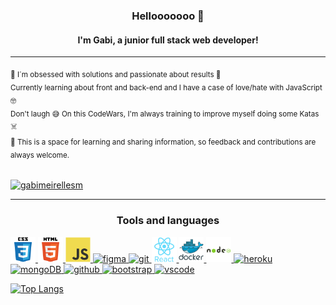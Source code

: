 <h3 align = "center">Hellooooooo 👋</h3>
<h4 align = "center">I'm Gabi, a junior full stack web developer!</h4>
<hr>
<sub>🫶 I´m obsessed with solutions and passionate about results 🫶</sub><br>
<sub>Currently learning about front and back-end and I have a case of love/hate with JavaScript 🤓</sub><br>
<sub>Don't laugh 😅 On this CodeWars, I'm always training to improve myself doing some Katas ☠️ </sub><br>
<sub>🤩 This is a space for learning and sharing information, so feedback and contributions are always welcome.</sub>
<br><br>
<p align="" ><a href="https://www.codewars.com/users/gabimeirellesm"><img align="center"
    src="https://www.codewars.com/users/gabimeirellesm/badges/large"
    alt="gabimeirellesm" 
                                   bg_color=#808080/></a></p>
                                   
<hr>

<h3 align = "center">Tools and languages</h3>
    <p>
      <a href="https://www.w3schools.com/css/" target="_blank" rel="noreferrer">
        <img
          src="https://raw.githubusercontent.com/devicons/devicon/master/icons/css3/css3-original-wordmark.svg"
          alt="css3"
          width="40"
          height="40"
        />
      </a>
      <a href="https://www.w3.org/html/" target="_blank" rel="noreferrer">
        <img
          src="https://raw.githubusercontent.com/devicons/devicon/master/icons/html5/html5-original-wordmark.svg"
          alt="html5"
          width="40"
          height="40"
        />
      </a>
      <a
        href="https://developer.mozilla.org/en-US/docs/Web/JavaScript"
        target="_blank"
        rel="noreferrer"
      >
        <img
          src="https://raw.githubusercontent.com/devicons/devicon/master/icons/javascript/javascript-original.svg"
          alt="javascript"
          width="40"
          height="40"
        />
      </a>
      <a href="https://www.figma.com/?fuid=" target="_blank" rel="noreferrer">
        <img
          src="https://cdn-icons-png.flaticon.com/512/5968/5968705.png"
          alt="figma"
          width="40"
          height="40"
        />
      </a>
      <a href="https://git-scm.com/" target="_blank" rel="noreferrer">
        <img
          src="https://www.vectorlogo.zone/logos/git-scm/git-scm-icon.svg"
          alt="git"
          width="40"
          height="40"
        />
      </a>
      <a href="https://reactjs.org/" target="_blank" rel="noreferrer">
        <img
          src="https://raw.githubusercontent.com/devicons/devicon/master/icons/react/react-original-wordmark.svg"
          alt="react"
          width="40"
          height="40"
        />
      </a>
      <a href="https://www.docker.com/" target="_blank" rel="noreferrer">
        <img
          src="https://raw.githubusercontent.com/devicons/devicon/master/icons/docker/docker-original-wordmark.svg"
          alt="docker"
          width="40"
          height="40"
        />
      </a>
      <a href="https://nodejs.org" target="_blank" rel="noreferrer">
        <img
          src="https://raw.githubusercontent.com/devicons/devicon/master/icons/nodejs/nodejs-original-wordmark.svg"
          alt="nodejs"
          width="40"
          height="40"
        />
      </a>
      <a href="https://heroku.com" target="_blank" rel="noreferrer">
        <img
          src="https://www.vectorlogo.zone/logos/heroku/heroku-icon.svg"
          alt="heroku"
          width="40"
          height="40"
        />
      </a>
      <a
        href="https://www.mongodb.com/cloud/atlas/register"
        target="_blank"
        rel="noreferrer"
      >
        <img
          src="https://cdn.iconscout.com/icon/free/png-256/mongodb-5-1175140.png"
          alt="mongoDB"
          width="40"
          height="40"
        />
      </a>
      <a href="https://github.com/" target="_blank" rel="noreferrer">
        <img
          src="https://cdn-icons-png.flaticon.com/512/25/25231.png"
          alt="github"
          width="40"
          height="40"
        />
      </a>
      <a href="https://getbootstrap.com/" target="_blank" rel="noreferrer">
        <img
          src="https://getbootstrap.com/docs/5.2/assets/brand/bootstrap-logo-shadow.png"
          alt="bootstrap"
          width="40"
          height="40"
        />
      </a>
      <a href="https://code.visualstudio.com/" target="_blank" rel="noreferrer">
        <img
          src="https://upload.wikimedia.org/wikipedia/commons/thumb/2/2d/Visual_Studio_Code_1.18_icon.svg/1024px-Visual_Studio_Code_1.18_icon.svg.png"
          alt="vscode"
          width="40"
          height="40"
        />
      </a>





[![Top Langs](https://github-readme-stats.vercel.app/api/top-langs/?username=gabimeirellesm&layout=compact)](https://github.com/gabimeirellesm/github-readme-stats)


